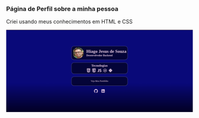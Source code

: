 ### Página de Perfil sobre a minha pessoa
<p>Criei usando meus conhecimentos em HTML e CSS</p>
<img src="./assets/print.png" alt="tela do site">
